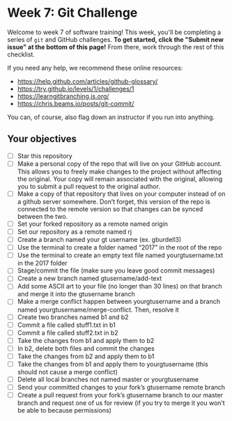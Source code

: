 # Week 7: Git Challenge

Welcome to week 7 of software training! This week, you'll be completing a series of `git` and GitHub challenges. **To get started, click the "Submit new issue" at the bottom of this page!** From there, work through the rest of this checklist.

If you need any help, we recommend these online resources:
- https://help.github.com/articles/github-glossary/
- https://try.github.io/levels/1/challenges/1
- https://learngitbranching.js.org/
- https://chris.beams.io/posts/git-commit/

You can, of course, also flag down an instructor if you run into anything.

## Your objectives
- [ ] Star this repository
- [ ] Make a personal copy of the repo that will live on your GitHub account. This allows you to freely make changes to the project without affecting the original. Your copy will remain associated with the original, allowing you to submit a pull request to the original author.
- [ ] Make a copy of that repository that lives on your computer instead of on a github server somewhere. Don’t forget, this version of the repo is connected to the remote version so that changes can be synced between the two.
- [ ] Set your forked repository as a remote named origin
- [ ] Set our repository as a remote named rj
- [ ] Create a branch named your gt username (ex. gburdell3)
- [ ] Use the terminal to create a folder named “2017” in the root of the repo
- [ ] Use the terminal to create an empty text file named yourgtusername.txt in the 2017 folder
- [ ] Stage/commit the file (make sure you leave good commit messages)
- [ ] Create a new branch named gtusername/add-text
- [ ] Add some ASCII art to your file (no longer than 30 lines) on that branch and merge it into the gtusername branch
- [ ] Make a merge conflict happen between yourgtusername and a branch named yourgtusername/merge-conflict. Then, resolve it
- [ ] Create two branches named b1 and b2
- [ ] Commit a file called stuff1.txt in b1
- [ ] Commit a file called stuff2.txt in b2
- [ ] Take the changes from b1 and apply them to b2
- [ ] In b2, delete both files and commit the changes
- [ ] Take the changes from b2 and apply them to b1
- [ ] Take the changes from b1 and apply them to yourgtusername (this should not cause a merge conflict)
- [ ] Delete all local branches not named master or yourgtusername
- [ ] Send your committed changes to your fork’s gtusername remote branch
- [ ] Create a pull request from your fork’s gtusername branch to our master branch and request one of us for review (if you try to merge it you won’t be able to because permissions)
